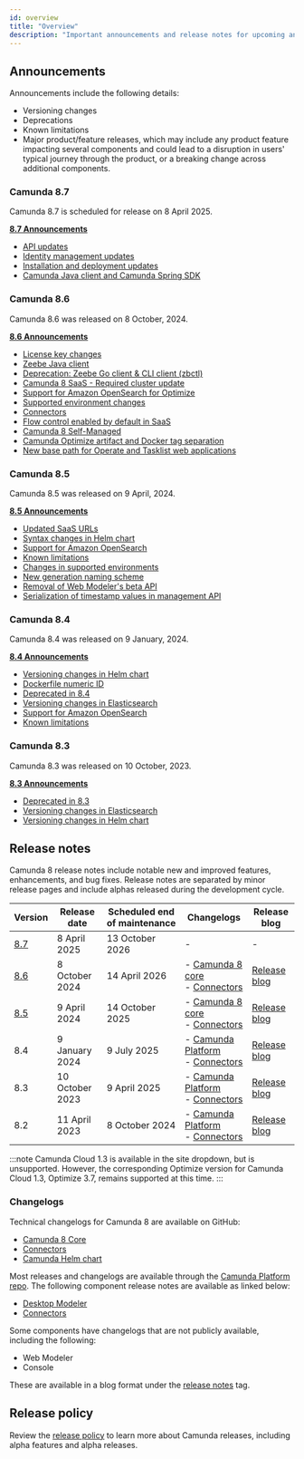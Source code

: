 ```yaml
---
id: overview
title: "Overview"
description: "Important announcements and release notes for upcoming and past Camunda 8 releases that customers should be aware of."
---
```


## Announcements

Announcements include the following details:

- Versioning changes
- Deprecations
- Known limitations
- Major product/feature releases, which may include any product feature impacting several components and could lead to a disruption in users' typical journey through the product, or a breaking change across additional components.

### Camunda 8.7

Camunda 8.7 is scheduled for release on 8 April 2025.

<div class="double-column-container">
<div class="double-column-left">

**[8.7 Announcements](/reference/announcements-release-notes/870/870-announcements.md)**

</div>
<div class="double-column-right">

- [API updates](/reference/announcements-release-notes/870/870-announcements.md#api-updates-saasself-managed)
- [Identity management updates](/reference/announcements-release-notes/870/870-announcements.md#identity-management-updates-saasself-managed)
- [Installation and deployment updates](/reference/announcements-release-notes/870/870-announcements.md#installation-and-deployment-updates-self-managed)
- [Camunda Java client and Camunda Spring SDK](/reference/announcements-release-notes/870/870-announcements.md#camunda-java-client-and-camunda-spring-sdk-self-managed)

</div>
</div>

### Camunda 8.6

Camunda 8.6 was released on 8 October, 2024.

<div class="double-column-container">
<div class="double-column-left">

**[8.6 Announcements](/reference/announcements-release-notes/860/860-release-notes.md)**

</div>
<div class="double-column-right">

- [License key changes](/reference/announcements-release-notes/860/860-release-notes.md#license-key-changes)
- [Zeebe Java client](/reference/announcements-release-notes/860/860-release-notes.md#zeebe-java-client)
- [Deprecation: Zeebe Go client & CLI client (zbctl)](/reference/announcements-release-notes/860/860-release-notes.md#deprecation-zeebe-go-client--cli-client-zbctl)
- [Camunda 8 SaaS - Required cluster update](/reference/announcements-release-notes/860/860-release-notes.md#camunda-8-saas---required-cluster-update)
- [Support for Amazon OpenSearch for Optimize](/reference/announcements-release-notes/860/860-release-notes.md#support-for-amazon-opensearch-for-optimize)
- [Supported environment changes](/reference/announcements-release-notes/860/860-release-notes.md#supported-environment-changes-openjdk-elasticsearch-amazon-opensearch)
- [Connectors](/reference/announcements-release-notes/860/860-release-notes.md#connectors)
- [Flow control enabled by default in SaaS](/reference/announcements-release-notes/860/860-release-notes.md#flow-control-enabled-by-default-in-saas)
- [Camunda 8 Self-Managed](/reference/announcements-release-notes/860/860-release-notes.md#camunda-8-self-managed)
- [Camunda Optimize artifact and Docker tag separation](/reference/announcements-release-notes/860/860-release-notes.md#camunda-optimize-artifact-and-docker-tag-separation)
- [New base path for Operate and Tasklist web applications](/reference/announcements-release-notes/860/860-release-notes.md#new-base-path-for-operate-and-tasklist-web-applications)

</div>
</div>

### Camunda 8.5

Camunda 8.5 was released on 9 April, 2024.

<div class="double-column-container">
<div class="double-column-left">

**[8.5 Announcements](/reference/announcements-release-notes/850/850-release-notes.md#camunda-85)**

</div>
<div class="double-column-right">

- [Updated SaaS URLs](/reference/announcements-release-notes/850/850-announcements.md#updated-saas-urls)
- [Syntax changes in Helm chart](/reference/announcements-release-notes/850/850-announcements.md#syntax-changes-in-helm-chart)
- [Support for Amazon OpenSearch](/reference/announcements-release-notes/850/850-announcements.md#support-for-amazon-opensearch)
- [Known limitations](/reference/announcements-release-notes/850/850-announcements.md#known-limitations)
- [Changes in supported environments](/reference/announcements-release-notes/850/850-announcements.md#changes-in-supported-environments)
- [New generation naming scheme](/reference/announcements-release-notes/850/850-announcements.md#camunda-saas-new-generation-naming-scheme)
- [Removal of Web Modeler's beta API](/reference/announcements-release-notes/850/850-announcements.md#removal-of-web-modelers-beta-api)
- [Serialization of timestamp values in management API](/reference/announcements-release-notes/850/850-announcements.md#zeebe-850-breaks-serialization-of-timestamp-values-in-management-api-self-managed-only)

</div>
</div>

### Camunda 8.4

Camunda 8.4 was released on 9 January, 2024.

<div class="double-column-container">
<div class="double-column-left">

**[8.4 Announcements](/reference/announcements-release-notes/850/850-release-notes.md#camunda-84)**

</div>
<div class="double-column-right">

- [Versioning changes in Helm chart](/reference/announcements-release-notes/850/850-announcements.md#versioning-changes-in-helm-chart)
- [Dockerfile numeric ID](/reference/announcements-release-notes/850/850-announcements.md#dockerfile-numeric-id)
- [Deprecated in 8.4](/reference/announcements-release-notes/850/850-announcements.md#deprecated-in-84)
- [Versioning changes in Elasticsearch](/reference/announcements-release-notes/850/850-announcements.md#versioning-changes-in-elasticsearch)
- [Support for Amazon OpenSearch](/reference/announcements-release-notes/850/850-announcements.md#support-for-amazon-opensearch-1)
- [Known limitations](/reference/announcements-release-notes/850/850-announcements.md#known-limitations-1)

</div>
</div>

### Camunda 8.3

Camunda 8.3 was released on 10 October, 2023.

<div class="double-column-container">
<div class="double-column-left">

**[8.3 Announcements](/reference/announcements-release-notes/850/850-release-notes.md#camunda-83)**

</div>
<div class="double-column-right">

- [Deprecated in 8.3](/reference/announcements-release-notes/850/850-announcements.md#deprecated-in-83)
- [Versioning changes in Elasticsearch](/reference/announcements-release-notes/850/850-announcements.md#versioning-changes-in-elasticsearch-1)
- [Versioning changes in Helm chart](/reference/announcements-release-notes/850/850-announcements.md#versioning-changes-in-helm-chart-1)

</div>
</div>

## Release notes

Camunda 8 release notes include notable new and improved features, enhancements, and bug fixes. Release notes are separated by minor release pages and include alphas released during the development cycle.

| Version                                                                | Release date    | Scheduled end of maintenance | Changelogs                                                                                                                                                               | Release blog                                                                                                     |
| ---------------------------------------------------------------------- | --------------- | ---------------------------- | ------------------------------------------------------------------------------------------------------------------------------------------------------------------------ | ---------------------------------------------------------------------------------------------------------------- |
| [8.7](/reference/announcements-release-notes/870/870-release-notes.md) | 8 April 2025    | 13 October 2026              | -                                                                                                                                                                        | -                                                                                                                |
| [8.6](/reference/announcements-release-notes/860/860-release-notes.md) | 8 October 2024  | 14 April 2026                | - [ Camunda 8 core ](https://github.com/camunda/camunda/releases/tag/8.6.0) <br /> - [ Connectors ](https://github.com/camunda/connectors/releases/tag/8.6.0)            | [Release blog](https://camunda.com/blog/2024/10/camunda-8-6-release/)                                            |
| [8.5](/reference/announcements-release-notes/850/850-release-notes.md) | 9 April 2024    | 14 October 2025              | - [ Camunda 8 core ](https://github.com/camunda/camunda/releases/tag/8.5.0) <br /> - [ Connectors ](https://github.com/camunda/connectors/releases/tag/8.5.0)            | [Release blog](https://camunda.com/blog/2024/04/camunda-8-5-release/)                                            |
| 8.4                                                                    | 9 January 2024  | 9 July 2025                  | - [ Camunda Platform ](https://github.com/camunda/camunda-platform/releases/tag/8.4.0) <br /> - [ Connectors ](https://github.com/camunda/connectors/releases/tag/8.4.0) | [Release blog](https://camunda.com/blog/2024/01/camunda-8-4-simplifying-installation-enhancing-user-experience/) |
| 8.3                                                                    | 10 October 2023 | 9 April 2025                 | - [ Camunda Platform ](https://github.com/camunda/camunda-platform/releases/tag/8.3.0) <br /> - [ Connectors ](https://github.com/camunda/connectors/releases/tag/8.3.0) | [Release blog](https://camunda.com/blog/2023/10/camunda-8-3-scaling-automation-maximize-value/)                  |
| 8.2                                                                    | 11 April 2023   | 8 October 2024               | - [ Camunda Platform ](https://github.com/camunda/camunda-platform/releases/tag/8.2.0) <br /> - [ Connectors ](https://github.com/camunda/connectors/releases/tag/8.2.0) | [Release blog](https://camunda.com/blog/2023/04/camunda-platform-8-2-key-to-scaling-automation/)                 |

:::note
Camunda Cloud 1.3 is available in the site dropdown, but is unsupported. However, the corresponding Optimize version for Camunda Cloud 1.3, Optimize 3.7, remains supported at this time.
:::

### Changelogs

Technical changelogs for Camunda 8 are available on GitHub:

- [Camunda 8 Core](https://github.com/camunda/camunda/releases)
- [Connectors](https://github.com/camunda/connectors/releases)
- [Camunda Helm chart](https://github.com/camunda/camunda-platform-helm/releases)

Most releases and changelogs are available through the [Camunda Platform repo](https://github.com/camunda/camunda-platform). The following component release notes are available as linked below:

- [Desktop Modeler](https://github.com/camunda/camunda-modeler/releases)
- [Connectors](https://github.com/camunda/connectors/releases)

Some components have changelogs that are not publicly available, including the following:

- Web Modeler
- Console

These are available in a blog format under the [release notes](https://camunda.com/blog/category/releases/) tag.

## Release policy

Review the [release policy](/docs/reference/announcements-release-notes/release-policy.md) to learn more about Camunda releases, including alpha features and alpha releases.
